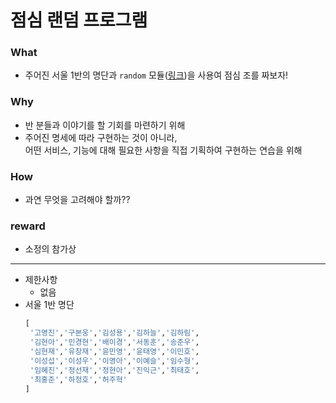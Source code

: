 # 점심 랜덤 프로그램
### What
- 주어진 서울 1반의 명단과 `random` 모듈([링크](https://docs.python.org/3.9/library/random.html))을 사용여 점심 조를 짜보자!

### Why
- 반 분들과 이야기를 할 기회를 마련하기 위해
- 주어진 명세에 따라 구현하는 것이 아니라,  
  어떤 서비스, 기능에 대해 필요한 사항을 직접 기획하여 구현하는 연습을 위해

### How
- 과연 무엇을 고려해야 할까??

### reward
- 소정의 참가상
---
- 제한사항
  - 없음
- 서울 1반 명단
   ``` python
  [
    '고영진','구본웅','김성용','김하늘','김하림',
    '김현아','민경현','배이경','서동훈','송준우',
    '심현재','유창재','윤민영','윤태영','이민호',
    '이성섭','이성우','이영아','이예슬','임수형',
    '임혜진','정선재','정현아','진익근','최태호',
    '최홍준','하정호','허주혁'
  ]
  ```
  
